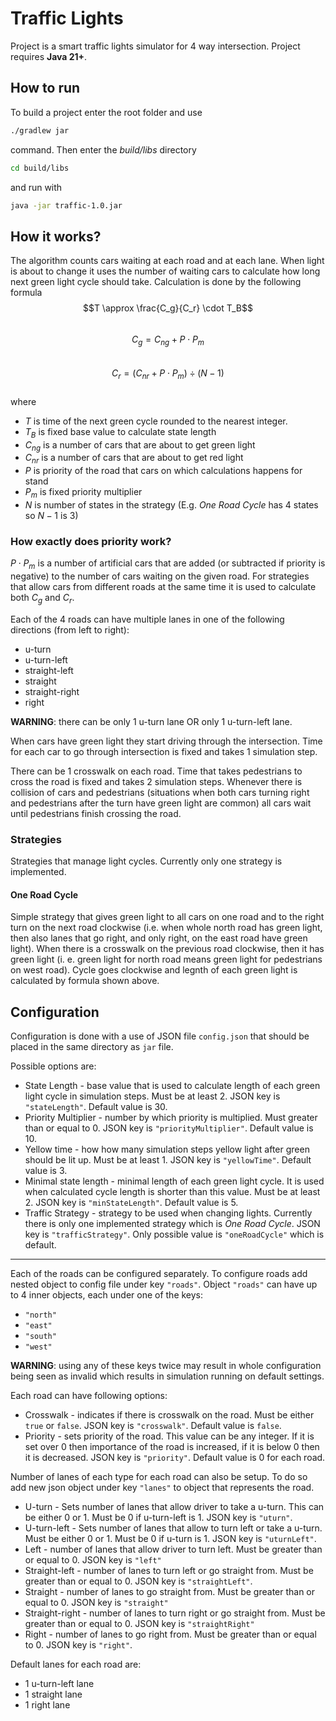 # Traffic Lights

Project is a smart traffic lights simulator for 4 way intersection.
Project requires **Java 21+**.


## How to run

To build a project enter the root folder and use
```bash
./gradlew jar
```
command. Then enter the *build/libs* directory
```bash
cd build/libs
```
and run with
```bash
java -jar traffic-1.0.jar
```

## How it works?

The algorithm counts cars waiting at each road and at each lane. When light is about to change it uses the number of waiting cars to calculate how long next green light cycle should take. Calculation is done by the following formula  
$$T \approx \frac{C_g}{C_r} \cdot T_B$$  
$$C_g = C_{ng} + P \cdot P_m$$  
$$C_r = \left(C_{nr} + P \cdot P_m \right) \div (N - 1)$$  
where
- $T$ is time of the next green cycle rounded to the nearest integer.
- $T_B$ is fixed base value to calculate state length
- $C_{ng}$ is a number of cars that are about to get green light
- $C_{nr}$ is a number of cars that are about to get red light
- $P$ is priority of the road that cars on which calculations happens for stand
- $P_m$ is fixed priority multiplier
- $N$ is number of states in the strategy (E.g. *One Road Cycle* has 4 states so $N - 1$ is $3$)

### How exactly does priority work?
$P \cdot P_m$ is a number of artificial cars that are added (or subtracted if priority is negative) to the number of cars waiting on the given road. For strategies that allow cars from different roads at the same time it is used to calculate both $C_g$ and $C_r$.

Each of the 4 roads can have multiple lanes in one of the following directions (from left to right):
- u-turn
- u-turn-left
- straight-left
- straight
- straight-right
- right

**WARNING**: there can be only 1 u-turn lane OR only 1 u-turn-left lane.

When cars have green light they start driving through the intersection. Time for each car to go through intersection is fixed and takes 1 simulation step.

There can be 1 crosswalk on each road. Time that takes pedestrians to cross the road is fixed and takes 2 simulation steps. Whenever there is collision of cars and pedestrians (situations when both cars turning right and pedestrians after the turn have green light are common) all cars wait until pedestrians finish crossing the road.

### Strategies
Strategies that manage light cycles. Currently only one strategy is implemented. 

#### One Road Cycle
Simple strategy that gives green light to all cars on one road and to the right turn on the next road clockwise (i.e. when whole north road has green light, then also lanes that go right, and only right, on the east road have green light). When there is a crosswalk on the previous road clockwise, then it has green light (i. e. green light for north road means green light for pedestrians on west road). Cycle goes clockwise and legnth of each green light is calculated by formula shown above.

## Configuration

Configuration is done with a use of JSON file ```config.json``` that should be placed in the same directory as ```jar``` file.

Possible options are:
- State Length - base value that is used to calculate length of each green light cycle in simulation steps. Must be at least 2. JSON key is ```"stateLength"```. Default value is 30.
- Priority Multiplier - number by which priority is multiplied. Must greater than or equal to 0. JSON key is ```"priorityMultiplier"```. Default value is 10.
- Yellow time - how how many simulation steps yellow light after green should be lit up. Must be at least 1. JSON key is ```"yellowTime"```. Default value is 3.
- Minimal state length - minimal length of each green light cycle. It is used when calculated cycle length is shorter than this value. Must be at least 2. JSON key is ```"minStateLength"```. Default value is 5.
- Traffic Strategy - strategy to be used when changing lights. Currently there is only one implemented strategy which is *One Road Cycle*. JSON key is ```"trafficStrategy"```. Only possible value is ```"oneRoadCycle"``` which is default.

---

Each of the roads can be configured separately. To configure roads add nested object to config file under key ```"roads"```. Object ```"roads"``` can have up to 4 inner objects, each under one of the keys:
- ```"north"```
- ```"east"```
- ```"south"```
- ```"west"```

**WARNING**: using any of these keys twice may result in whole configuration being seen as invalid which results in simulation running on default settings.

Each road can have following options:
- Crosswalk - indicates if there is crosswalk on the road. Must be either ```true``` or ```false```. JSON key is ```"crosswalk"```. Default value is ```false```.
- Priority - sets priority of the road. This value can be any integer. If it is set over 0 then importance of the road is increased, if it is below 0 then it is decreased. JSON key is ```"priority"```. Default value is 0 for each road.

Number of lanes of each type for each road can also be setup. To do so add new json object under key ```"lanes"``` to object that represents the road.
- U-turn - Sets number of lanes that allow driver to take a u-turn. This can be either 0 or 1. Must be 0 if u-turn-left is 1. JSON key is ```"uturn"```.
- U-turn-left - Sets number of lanes that allow to turn left or take a u-turn. Must be either 0 or 1. Must be 0 if u-turn is 1. JSON key is ```"uturnLeft"```.
- Left - number of lanes that allow driver to turn left. Must be greater than or equal to 0. JSON key is ```"left"```
- Straight-left - number of lanes to turn left or go straight from. Must be greater than or equal to 0. JSON key is ```"straightLeft"```.
- Straight - number of lanes to go straight from. Must be greater than or equal to 0. JSON key is ```"straight"```
- Straight-right - number of lanes to turn right or go straight from. Must be greater than or equal to 0. JSON key is ```"straightRight"```
- Right - number of lanes to go right from. Must be greater than or equal to 0. JSON key is ```"right"```.

Default lanes for each road are:
- 1 u-turn-left lane
- 1 straight lane
- 1 right lane